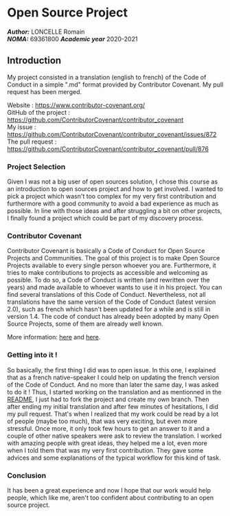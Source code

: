 

# Open Source Project


***Author:*** LONCELLE Romain  
***NOMA:*** 69361800
***Academic year*** 2020-2021

## Introduction
My project consisted in a translation (english to french) of the Code of Conduct in a simple ".md" format provided by Contributor Covenant. My pull request has been merged.

Website : https://www.contributor-covenant.org/ \
GitHub of the project : https://github.com/ContributorCovenant/contributor_covenant \
My issue : https://github.com/ContributorCovenant/contributor_covenant/issues/872 \
The pull request : https://github.com/ContributorCovenant/contributor_covenant/pull/876 


### Project Selection
Given I was not a big user of open sources solution, I chose this course as an introduction to open sources project and how to get involved. I wanted to pick a project which wasn't too complex for my very first contribution and furthermore with a good community to avoid a bad experience as much as possible.
In line with those ideas and after struggling a bit on other projects, I finally found a project which could be part of my discovery process.

### Contributor Covenant

Contributor Covenant is basically a Code of Conduct for Open Source Projects and Communities.
The goal of this project is to make Open Source Projects available to every single person whoever you are.
Furthermore, it tries to make contributions to projects as accessible and welcoming as possible.
To do so, a Code of Conduct is written (and rewritten over the years) and made available to whoever wants to use it in his project. You can find several translations of this Code of Conduct.
Nevertheless, not all translations have the same version of the Code of Conduct (latest version 2.0), such as french which hasn't been updated for a while and is still in version 1.4.
The code of conduct has already been adopted by many Open Source Projects, some of them are already well known.

More information: [here](https://www.contributor-covenant.org/) and [here](https://github.com/ContributorCovenant/contributor_covenant). 

### Getting into it !
So basically, the first thing I did was to open issue. In this one, I explained that as a french native-speaker I could help on updating the french version of the Code of Conduct. And no more than later the same day, I was asked to do it !
Thus, I started working on the translation and as mentionned in the [README](https://github.com/ContributorCovenant/contributor_covenant#translating), I just had to fork the project and create my own branch. Then after ending my initial translation and after few minutes of hesitations, I did my pull request.
That's when I realized that my work could be read by a lot of people (maybe too much), that was very exciting, but even more stressful.
Once more, it only took few hours to get an answer to it and a couple of other native speakers were ask to review the translation. I worked with amazing people with great ideas, they helped me a lot, even more when I told them that was my very first contribution. They gave some advices and some explanations of the typical workflow for this kind of task.
### Conclusion
It has been a great experience and now I hope that our work would help people, which like me, aren't too confident about contributing to an open source project.
